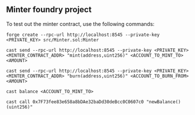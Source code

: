 ## Minter foundry project

To test out the minter contract, use the following commands:

`forge create --rpc-url http://localhost:8545 --private-key <PRIVATE_KEY> src/Minter.sol:Minter`

`cast send --rpc-url http://localhost:8545 --private-key <PRIVATE_KEY> <MINTER_CONTRACT_ADDR> "mint(address,uint256)" <ACCOUNT_TO_MINT_TO> <AMOUNT>`

`cast send --rpc-url http://localhost:8545 --private-key <PRIVATE_KEY> <MINTER_CONTRACT_ADDR> "burn(address,uint256)" <ACCOUNT_TO_BURN_FROM> <AMOUNT>`

`cast balance <ACCOUNT_TO_MINT_TO>`

`cast call 0x7F73fee83e658a8bDAe32baDd30deBcc0C0607c0 "newBalance()(uint256)"`
